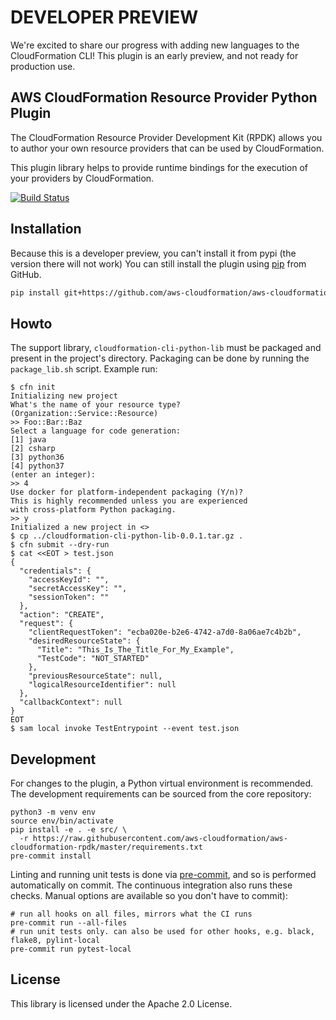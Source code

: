 # DEVELOPER PREVIEW

We're excited to share our progress with adding new languages to the CloudFormation CLI! This plugin is an early preview, and not ready for production use.

## AWS CloudFormation Resource Provider Python Plugin

The CloudFormation Resource Provider Development Kit (RPDK) allows you to author your own resource providers that can be used by CloudFormation.

This plugin library helps to provide runtime bindings for the execution of your providers by CloudFormation.

[![Build Status](https://travis-ci.com/aws-cloudformation/cloudformation-cli-python-plugin.svg?branch=master)](https://travis-ci.com/aws-cloudformation/cloudformation-cli-python-plugin)

Installation
------------

Because this is a developer preview, you can't install it from pypi (the version there will not work)
You can still install the plugin using [pip](https://pypi.org/project/pip/) from GitHub.

```bash
pip install git+https://github.com/aws-cloudformation/aws-cloudformation-rpdk-python-plugin.git#egg=cloudformation-cli-python-plugin
```

Howto
-----

The support library, `cloudformation-cli-python-lib` must be packaged and present in the project's directory. Packaging can be done by running the `package_lib.sh` script. Example run:

```
$ cfn init
Initializing new project
What's the name of your resource type?
(Organization::Service::Resource)
>> Foo::Bar::Baz
Select a language for code generation:
[1] java
[2] csharp
[3] python36
[4] python37
(enter an integer):
>> 4
Use docker for platform-independent packaging (Y/n)?
This is highly recommended unless you are experienced
with cross-platform Python packaging.
>> y
Initialized a new project in <>
$ cp ../cloudformation-cli-python-lib-0.0.1.tar.gz .
$ cfn submit --dry-run
$ cat <<EOT > test.json
{
  "credentials": {
    "accessKeyId": "",
    "secretAccessKey": "",
    "sessionToken": ""
  },
  "action": "CREATE",
  "request": {
    "clientRequestToken": "ecba020e-b2e6-4742-a7d0-8a06ae7c4b2b",
    "desiredResourceState": {
      "Title": "This_Is_The_Title_For_My_Example",
      "TestCode": "NOT_STARTED"
    },
    "previousResourceState": null,
    "logicalResourceIdentifier": null
  },
  "callbackContext": null
}
EOT
$ sam local invoke TestEntrypoint --event test.json
```

Development
-----------

For changes to the plugin, a Python virtual environment is recommended. The development requirements can be sourced from the core repository:

```
python3 -m venv env
source env/bin/activate
pip install -e . -e src/ \
  -r https://raw.githubusercontent.com/aws-cloudformation/aws-cloudformation-rpdk/master/requirements.txt
pre-commit install
```

Linting and running unit tests is done via [pre-commit](https://pre-commit.com/), and so is performed automatically on commit. The continuous integration also runs these checks. Manual options are available so you don't have to commit):

```
# run all hooks on all files, mirrors what the CI runs
pre-commit run --all-files
# run unit tests only. can also be used for other hooks, e.g. black, flake8, pylint-local
pre-commit run pytest-local
```

License
-------

This library is licensed under the Apache 2.0 License.
